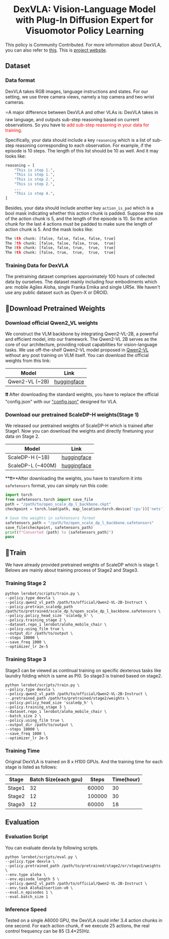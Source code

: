 <h1 align="center">
DexVLA: Vision-Language Model with Plug-In Diffusion Expert for Visuomotor Policy Learning</h1>

This policy is Community Contributed. For more information about DexVLA, you can also refer to [this](https://github.com/juruobenruo/DexVLA).
This is [project website](https://dex-vla.github.io/).

## Dataset
### Data format
DexVLA takes RGB images, language instructions and states. For our setting, we use three camera views, namely a top camera and two wrist cameras.

⭐A major difference between DexVLA and other VLAs is: DexVLA takes in raw language, and outputs sub-step reasoning based on current observations.
So you have to <font color='red'>add sub-step reasoning in your data for training</font>.

Specifically, your data should include a key ``reasoning`` which is a list of sub-step reasoning corresponding to each observation.
For example, if the episode is 10 steps. The length of this list should be 10 as well. And it may looks like:
~~~python
reasoning = [
    "This is step 1.",
    "This is step 1.",
    "This is step 2.",
    "This is step 2.",
    ...
    "This is step 4.",
]
~~~

Besides, your data should include another key ``action_is_pad`` which is a bool mask indicating whether this action chunk is padded.
Suppose the size of the action chunk is 5, and the length of the episode is 10. So the action chunk for the last 4 actions must be padded to make sure the length of action chunk is 5.
And the mask looks like:
~~~python
The 6th chunk: [false, false, false, false, true]
The 7th chunk: [false, false, false, true,  true]
The 8th chunk: [false, false, true,  true,  true]
The 9th chunk: [false, true,  true,  true,  true]
~~~

### Training Data for DexVLA
The pretraining dataset comprises approximately 100 hours of collected data by ourselves. The dataset mainly including four embodiments which are: moblie Agilex Aloha, single Franka Emika and single UR5e.
We haven't use any public dataset such as Open-X or DROID.

## 🤗Download Pretrained Weights
### Download official Qwen2_VL weights
We construct the VLM backbone by integrating Qwen2-VL-2B, a powerful and efficient model, into our framework.
The Qwen2-VL 2B serves as the core of our architecture, providing robust capabilities
for vision-language tasks. We use off-the-shelf Qwen2-VL model proposed
in [Qwen2-VL](https://arxiv.org/pdf/2409.12191) without any post training on VLM itself. You can download the official weights from this link:

| Model               | Link                                                           |
|---------------------|----------------------------------------------------------------|
| Qwen2-VL (~2B)      | [huggingface](https://huggingface.co/Qwen/Qwen2-VL-2B-Instruct) |

**❗❗** After downloading the standard weights, you have to replace the official "config.json"
with our ["config.json"](https://github.com/juruobenruo/DexVLA/blob/main/docs/config.json) designed for VLA.
### Download our pretrained ScaleDP-H weights(Stage 1)
We released our pretrained weights of ScaleDP-H which is trained after Stage1. Now you can download the weights and directly finetuning your data on Stage 2.

| Model             | Link                                                           |
|-------------------|----------------------------------------------------------------|
| ScaleDP-H (~1B)   | [huggingface](https://huggingface.co/lesjie/scale_dp_h)  |
| ScaleDP-L (~400M) | [huggingface](https://huggingface.co/lesjie/scale_dp_l)  |

**❗❗**After downloading the weights, you have to transform it into ``safetensors`` format, you can simply run this code:
~~~python
import torch
from safetensors.torch import save_file
path = "/path/to/open_scale_dp_l_backbone.ckpt"
checkpoint = torch.load(path, map_location=torch.device('cpu'))['nets']['nets']

# Save the weights in safetensors format
safetensors_path = "/path/to/open_scale_dp_l_backbone.safetensors"
save_file(checkpoint, safetensors_path)
print(f"Converted {path} to {safetensors_path}")
pass

~~~

## 🦾Train
We have already provided pretrained weights of ScaleDP which is stage 1. Belows are mainly about training process of Stage2 and Stage3.

### Training Stage 2
~~~shell
python lerobot/scripts/train.py \
--policy.type dexvla \
--policy.qwen2_vl_path /path/to/official/Qwen2-VL-2B-Instruct \
--policy.pretrain_scaledp_path /path/to/pretrained/scale_dp_h/open_scale_dp_l_backbone.safetensors \
--policy.policy_head_size 'scaledp_h' \
--policy.training_stage 2 \
--dataset.repo_i lerobot/aloha_mobile_chair \
--policy.using_film true \
--output_dir /path/to/output \
--steps 10000 \
--save_freq 1000 \
--optimizer_lr 2e-5
~~~

### Training Stage 3
Stage3 can be viewed as continual training on specific dexterous tasks like laundry folding which is same as PI0. So stage3 is trained based on stage2.
~~~shell
python lerobot/scripts/train.py \
--policy.type dexvla \
--policy.qwen2_vl_path /path/to/official/Qwen2-VL-2B-Instruct \
--.pretrained_path /path/to/pretrained/stage2/weights \
--policy.policy_head_size 'scaledp_h' \
--policy.training_stage 3 \
--dataset.repo_i lerobot/aloha_mobile_chair \
--batch_size 2 \
--policy.using_film true \
--output_dir /path/to/output \
--steps 10000 \
--save_freq 1000 \
--optimizer_lr 2e-5
~~~

### Training Time
Original DexVLA is trained on 8 x H100 GPUs. And the training time for each stage is listed as follows:

| Stage  | Batch Size(each gpu) | Steps  | Time(hour) |
|--------|----------------------|--------|------------|
| Stage1 | 32                   | 60000  | 30         |
| Stage2 | 12                   | 100000 | 30         |
| Stage3 | 12                   | 60000  | 18         |


## Evaluation
### Evaluation Script
You can evaluate dexvla by following scripts.
~~~shell
python lerobot/scripts/eval.py \
--policy.type dexvla \
--policy.pretrained_path /path/to/pretrained/stage2/or/stage3/weights \
--env.type aloha \
--env.episode_length 5 \
--policy.qwen2_vl_path /path/to/official/Qwen2-VL-2B-Instruct \
--env.task AlohaInsertion-v0 \
--eval.n_episodes 1 \
--eval.batch_size 1
~~~

### Inference Speed
Tested on a single A6000 GPU, the DexVLA could infer 3.4 action chunks in one second. For each action chunk, if we execute 25 actions, the real control frequency can be 85 (3.4*25)Hz.
